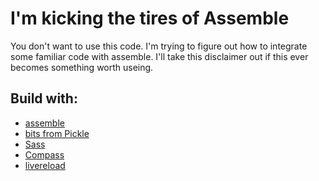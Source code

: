 # I'm kicking the tires of Assemble

You don't want to use this code. I'm trying to figure out how to
integrate some familiar code with assemble. I'll take this disclaimer
out if this ever becomes something worth useing.

## Build with:

* [assemble](https://github.com/assemble/assemble)
* [bits from Pickle](https://github.com/RyanParsley/Pickle)
* [Sass](http://sass-lang.com/)
* [Compass](http://compass-style.org/)
* [livereload](http://feedback.livereload.com/knowledgebase/articles/86242-how-do-i-install-and-use-the-browser-extensions)

